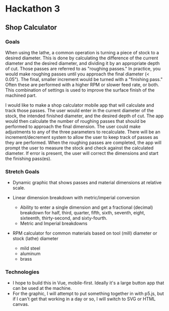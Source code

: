 # Hackathon 3

## Shop Calculator

### Goals

When using the lathe, a common operation is turning a piece of stock to a desired diameter. This is done by calculating the difference of the current diameter and the desired diameter, and dividing it by an appropriate depth of cut. Those passes are referred to as "roughing passes." In practice, you would make roughing passes until you approach the final diameter (< 0.05"). The final, smaller increment would be turned with a "finishing pass." Often these are performed with a higher RPM or slower feed rate, or both. This combination of settings is used to improve the surface finish of the machined part.

I would like to make a shop calculator mobile app that will calculate and track those passes. The user would enter in the current diameter of the stock, the intended finished diameter, and the desired depth of cut. The app would then calculate the number of roughing passes that should be performed to approach the final dimension. The user could make adjustments to any of the three parameters to recalculate. There will be an increment/decrement system to allow the user to keep track of passes as they are performed. When the roughing passes are completed, the app will prompt the user to measure the stock and check against the calculated diameter. If error is present, the user will correct the dimensions and start the finishing pass(es).

### Stretch Goals

- Dynamic graphic that shows passes and material dimensions at relative scale.

- Linear dimension breakdown with metric/imperial conversion
  - Ability to enter a single dimension and get a fractional (decimal) breakdown for half, third, quarter, fifth, sixth, seventh, eight, sixteenth, thirty-second, and sixty-fourth.
  - Metric and Imperial breakdowns

- RPM calculator for common materials based on tool (mill) diameter or stock (lathe) diameter
  - mild steel
  - aluminum
  - brass

### Technologies

- I hope to build this in Vue, mobile-first. Ideally it's a large button app that can be used at the machine.
- For the graphic, I will attempt to put something together in with p5.js, but if I can't get that working in a day or so, I will switch to SVG or HTML canvas.
